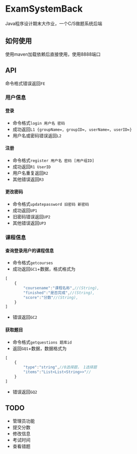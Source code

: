 # ExamSystemBack
Java程序设计期末大作业，一个C/S做题系统后端
## 如何使用
使用maven加载依赖后直接使用，使用8888端口
## API
命令格式错误返回`FE`
### 用户信息
#### 登录
* 命令格式`login 用户名 密码`
* 成功返回`L1 {groupName=, groupID=, userName=, userID=}`
* 用户名或密码错误返回`L2`
#### 注册
* 命令格式`register 用户名 密码 [用户组ID]`
* 成功返回`R1 UserID`
* 用户名重复返回`R2`
* 其他错误返回`R3`
#### 更改密码
* 命令格式`updatepassword 旧密码 新密码`
* 成功返回`UP1`
* 旧密码错误返回`UP2`
* 其他错误返回`UP3`
### 课程信息
#### 查询登录用户的课程信息
* 命令格式`getcourses`
* 成功返回`GC1`+数据，格式格式为
```javascript
[
    {
        "coursename":"课程名称",//(String),
        "finished":"是否完成",//(String),
        "score":"分数"//(String),
    }
]
```
* 错误返回`GC2`
#### 获取题目
* 命令格式`getquestions 题库id`
* 返回`GQ1`+数据，数据格式为
```javascript
[
    {
        "type":"string",//0选择题， 1选择题
        "items":"List<List<String>>"//
    }
]
```
* 错误返回`GQ2`
## TODO
* 管理员功能
* 提交分数
* 修改信息
* 考试时间
* 查看错题
